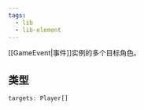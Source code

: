 ```yaml
---
tags:
  - lib
  - lib-element
---
```

[[GameEvent|事件]]实例的多个目标角色。

## 类型

``` ts
targets: Player[]
```